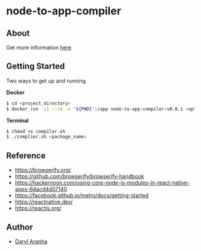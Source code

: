 # node-to-app-compiler

## About

Get more information [here]()

## Getting Started

Two ways to get up and running.

**Docker**

```sh
$ cd <project_directory>
$ docker run -it --rm -v "${PWD}":/app node-to-app-compiler:v0.0.1 <option> <package_name>
```

**Terminal**

```sh
$ chmod +x compiler.sh
$ ./complier.sh <package_name>
```

## Reference

- https://browserify.org/
- https://github.com/browserify/browserify-handbook
- https://hackernoon.com/using-core-node-js-modules-in-react-native-apps-64acd4d07140
- https://facebook.github.io/metro/docs/getting-started
- https://reactnative.dev/
- https://reactjs.org/

## Author

- [Daryl Aranha](https://github.com/DarylAranha)
